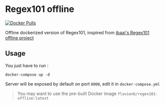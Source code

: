 # Regex101 offline

[![Docker Pulls](https://img.shields.io/docker/pulls/flavienb/regex101-offline.svg)](https://hub.docker.com/r/flavienb/regex101-offline/builds/)

Offline dockerized version of Regex101, inspired from [ibaaj's Regex101 offline project](https://github.com/ibaaj/Regex101.com-offline-app)

## Usage

You just have to run :

```console
docker-compose up -d
```

Server will be exposed by default on port `8000`, edit it in `docker-compose.yml`

> You may want to use the pre-built Docker image `flavienb/regex101-offline:latest`
